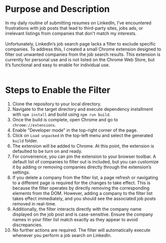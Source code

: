 <h1>Purpose and Description</h1> 
In my daily routine of submitting resumes on LinkedIn, I’ve encountered frustrations with job posts that lead to third-party sites, jobs ads, or irrelevant listings from companies that don't match my interests. </br></br>
Unfortunately, LinkedIn’s job search page lacks a filter to exclude specific companies.
To address this, I created a small Chrome extension designed to filter out unwanted companies from the job search results. This extension is currently for personal use and is not listed on the Chrome Web Store, but it’s functional and easy to enable for individual use. </br></br>

<h1>Steps to Enable the Filter</h1> 
<ol> 
    <li>Clone the repository to your local directory.</li>
    <li>Navigate to the target directory and execute dependency installment with  <code>npm install</code> and build using <code>npm run build</code>.</li> <li>Once the build is complete, open Chrome and go to <code>chrome://extensions</code>.</li> 
    <li>Enable "Developer mode" in the top-right corner of the page.</li> 
    <li>Click on <code>Load unpacked</code> in the top-left menu and select the generated <code>build</code> folder.</li>
    <li>The extension will be added to Chrome. At this point, the extension is defaulted to be turn on and ready.</li> 
    <li>For convenience, you can pin the extension to your browser toolbar. A default list of companies to filter out is included, but you can customize it by adding or removing companies directly through the extension’s settings.</li>
    <li> If you delete a company from the filter list, a page refresh or navigating to a different page is required for the changes to take effect. This is because the filter operates by directly removing the corresponding elements from the DOM. However, adding a company to the filter list takes effect immediately, and you should see the associated job posts removed in real-time. </li> 
    <li>Additionally, the filter interacts directly with the company name displayed on the job post and is case-sensitive. Ensure the company names in your filter list match exactly as they appear to avoid discrepancies.</li>
    <li>No further actions are required. The filter will automatically execute whenever you perform a job search on LinkedIn.</li> </ol>